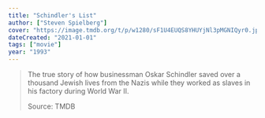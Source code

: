 ```yaml
---
title: "Schindler's List"
author: ["Steven Spielberg"]
cover: "https://image.tmdb.org/t/p/w1280/sF1U4EUQS8YHUYjNl3pMGNIQyr0.jpg"
dateCreated: "2021-01-01"
tags: ["movie"]
year: "1993"
---
```


> The true story of how businessman Oskar Schindler saved over a thousand Jewish lives from the Nazis while they worked as slaves in his factory during World War II.
>
> Source: TMDB
